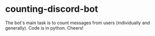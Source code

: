 # counting-discord-bot
The bot's main task is to count messages from users (individually and generally). Code is in python. Cheers!
